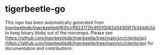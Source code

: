 # tigerbeetle-go
This repo has been automatically generated from [tigerbeetledb/tigerbeetle@f83fccff823172fc95510062d34309f7b34d4b5d](https://github.com/tigerbeetledb/tigerbeetle/commit/f83fccff823172fc95510062d34309f7b34d4b5d) to keep binary blobs out of the monorepo. Please see [https://github.com/tigerbeetledb/tigerbeetle/tree/main/src/clients/go](https://github.com/tigerbeetledb/tigerbeetle/tree/main/src/clients/go) for documentation and contributions.
